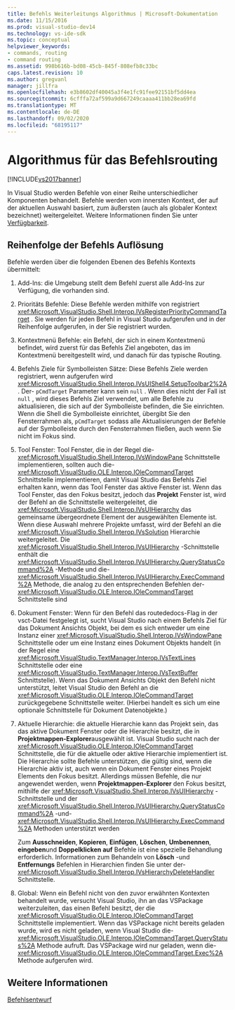 ```yaml
---
title: Befehls Weiterleitungs Algorithmus | Microsoft-Dokumentation
ms.date: 11/15/2016
ms.prod: visual-studio-dev14
ms.technology: vs-ide-sdk
ms.topic: conceptual
helpviewer_keywords:
- commands, routing
- command routing
ms.assetid: 998b616b-bd08-45cb-845f-808efb8c33bc
caps.latest.revision: 10
ms.author: gregvanl
manager: jillfra
ms.openlocfilehash: e3b8602df40045a3f4e1fc91fee92151bf5dd4ea
ms.sourcegitcommit: 6cfffa72af599a9d667249caaaa411bb28ea69fd
ms.translationtype: MT
ms.contentlocale: de-DE
ms.lasthandoff: 09/02/2020
ms.locfileid: "68195117"
---
```

# <a name="command-routing-algorithm"></a>Algorithmus für das Befehlsrouting
[!INCLUDE[vs2017banner](../../includes/vs2017banner.md)]

In Visual Studio werden Befehle von einer Reihe unterschiedlicher Komponenten behandelt. Befehle werden vom innersten Kontext, der auf der aktuellen Auswahl basiert, zum äußersten (auch als globaler Kontext bezeichnet) weitergeleitet. Weitere Informationen finden Sie unter [Verfügbarkeit](../../extensibility/internals/command-availability.md).  
  
## <a name="order-of-command-resolution"></a>Reihenfolge der Befehls Auflösung  
 Befehle werden über die folgenden Ebenen des Befehls Kontexts übermittelt:  
  
1. Add-Ins: die Umgebung stellt dem Befehl zuerst alle Add-Ins zur Verfügung, die vorhanden sind.  
  
2. Prioritäts Befehle: Diese Befehle werden mithilfe von registriert <xref:Microsoft.VisualStudio.Shell.Interop.IVsRegisterPriorityCommandTarget> . Sie werden für jeden Befehl in Visual Studio aufgerufen und in der Reihenfolge aufgerufen, in der Sie registriert wurden.  
  
3. Kontextmenü Befehle: ein Befehl, der sich in einem Kontextmenü befindet, wird zuerst für das Befehls Ziel angeboten, das im Kontextmenü bereitgestellt wird, und danach für das typische Routing.  
  
4. Befehls Ziele für Symbolleisten Sätze: Diese Befehls Ziele werden registriert, wenn aufgerufen wird <xref:Microsoft.VisualStudio.Shell.Interop.IVsUIShell4.SetupToolbar2%2A> . Der- `pCmdTarget` Parameter kann sein `null` . Wenn dies nicht der Fall ist `null` , wird dieses Befehls Ziel verwendet, um alle Befehle zu aktualisieren, die sich auf der Symbolleiste befinden, die Sie einrichten. Wenn die Shell die Symbolleiste einrichtet, übergibt Sie den Fensterrahmen als, `pCmdTarget` sodass alle Aktualisierungen der Befehle auf der Symbolleiste durch den Fensterrahmen fließen, auch wenn Sie nicht im Fokus sind.  
  
5. Tool Fenster: Tool Fenster, die in der Regel die- <xref:Microsoft.VisualStudio.Shell.Interop.IVsWindowPane> Schnittstelle implementieren, sollten auch die- <xref:Microsoft.VisualStudio.OLE.Interop.IOleCommandTarget> Schnittstelle implementieren, damit Visual Studio das Befehls Ziel erhalten kann, wenn das Tool Fenster das aktive Fenster ist. Wenn das Tool Fenster, das den Fokus besitzt, jedoch das **Projekt** Fenster ist, wird der Befehl an die Schnittstelle weitergeleitet, die <xref:Microsoft.VisualStudio.Shell.Interop.IVsUIHierarchy> das gemeinsame übergeordnete Element der ausgewählten Elemente ist. Wenn diese Auswahl mehrere Projekte umfasst, wird der Befehl an die <xref:Microsoft.VisualStudio.Shell.Interop.IVsSolution> Hierarchie weitergeleitet. Die <xref:Microsoft.VisualStudio.Shell.Interop.IVsUIHierarchy> -Schnittstelle enthält die <xref:Microsoft.VisualStudio.Shell.Interop.IVsUIHierarchy.QueryStatusCommand%2A> -Methode und die- <xref:Microsoft.VisualStudio.Shell.Interop.IVsUIHierarchy.ExecCommand%2A> Methode, die analog zu den entsprechenden Befehlen der- <xref:Microsoft.VisualStudio.OLE.Interop.IOleCommandTarget> Schnittstelle sind  
  
6. Dokument Fenster: Wenn für den Befehl das routededocs-Flag in der vsct-Datei festgelegt ist, sucht Visual Studio nach einem Befehls Ziel für das Dokument Ansichts Objekt, bei dem es sich entweder um eine Instanz einer <xref:Microsoft.VisualStudio.Shell.Interop.IVsWindowPane> Schnittstelle oder um eine Instanz eines Dokument Objekts handelt (in der Regel eine <xref:Microsoft.VisualStudio.TextManager.Interop.IVsTextLines> Schnittstelle oder eine <xref:Microsoft.VisualStudio.TextManager.Interop.IVsTextBuffer> Schnittstelle). Wenn das Dokument Ansichts Objekt den Befehl nicht unterstützt, leitet Visual Studio den Befehl an die <xref:Microsoft.VisualStudio.OLE.Interop.IOleCommandTarget> zurückgegebene Schnittstelle weiter. (Hierbei handelt es sich um eine optionale Schnittstelle für Dokument Datenobjekte.)  
  
7. Aktuelle Hierarchie: die aktuelle Hierarchie kann das Projekt sein, das das aktive Dokument Fenster oder die Hierarchie besitzt, die in **Projektmappen-Explorer**ausgewählt ist. Visual Studio sucht nach der <xref:Microsoft.VisualStudio.OLE.Interop.IOleCommandTarget> Schnittstelle, die für die aktuelle oder aktive Hierarchie implementiert ist. Die Hierarchie sollte Befehle unterstützen, die gültig sind, wenn die Hierarchie aktiv ist, auch wenn ein Dokument Fenster eines Projekt Elements den Fokus besitzt. Allerdings müssen Befehle, die nur angewendet werden, wenn **Projektmappen-Explorer** den Fokus besitzt, mithilfe der <xref:Microsoft.VisualStudio.Shell.Interop.IVsUIHierarchy> -Schnittstelle und der <xref:Microsoft.VisualStudio.Shell.Interop.IVsUIHierarchy.QueryStatusCommand%2A> -und- <xref:Microsoft.VisualStudio.Shell.Interop.IVsUIHierarchy.ExecCommand%2A> Methoden unterstützt werden  
  
     Zum **Ausschneiden**, **Kopieren**, **Einfügen**, **Löschen**, **Umbenennen**, **eingeben**und **Doppelklicken auf** Befehle ist eine spezielle Behandlung erforderlich. Informationen zum Behandeln von **Lösch** -und **Entfernungs** Befehlen in Hierarchien finden Sie unter der- <xref:Microsoft.VisualStudio.Shell.Interop.IVsHierarchyDeleteHandler> Schnittstelle.  
  
8. Global: Wenn ein Befehl nicht von den zuvor erwähnten Kontexten behandelt wurde, versucht Visual Studio, ihn an das VSPackage weiterzuleiten, das einen Befehl besitzt, der die <xref:Microsoft.VisualStudio.OLE.Interop.IOleCommandTarget> Schnittstelle implementiert. Wenn das VSPackage nicht bereits geladen wurde, wird es nicht geladen, wenn Visual Studio die- <xref:Microsoft.VisualStudio.OLE.Interop.IOleCommandTarget.QueryStatus%2A> Methode aufruft. Das VSPackage wird nur geladen, wenn die- <xref:Microsoft.VisualStudio.OLE.Interop.IOleCommandTarget.Exec%2A> Methode aufgerufen wird.  
  
## <a name="see-also"></a>Weitere Informationen  
 [Befehlsentwurf](../../extensibility/internals/command-design.md)
